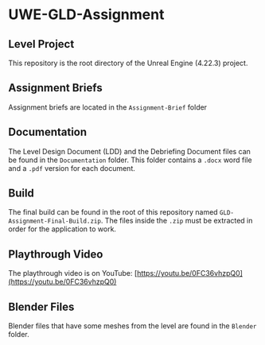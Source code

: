 # UWE-GLD-Assignment

## Level Project
This repository is the root directory of the Unreal Engine (4.22.3) project.

## Assignment Briefs
Assignment briefs are located in the `Assignment-Brief` folder

## Documentation
The Level Design Document (LDD) and the Debriefing Document files can be found in the `Documentation` folder. This folder contains a `.docx` word file and a `.pdf` version for each document.

## Build
The final build can be found in the root of this repository named `GLD-Assignment-Final-Build.zip`. The files inside the `.zip` must be extracted in order for the application to work.

## Playthrough Video
The playthrough video is on YouTube: [https://youtu.be/0FC36vhzpQ0](https://youtu.be/0FC36vhzpQ0)

## Blender Files
Blender files that have some meshes from the level are found in the `Blender` folder.
